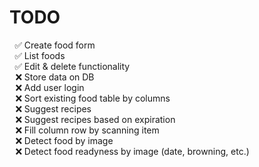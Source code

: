 # TODO
<ul>
    <li style="list-style: none; list-style-type: '✅ '">Create food form</li>
    <li style="list-style: none; list-style-type: '✅ '">List foods</li>
    <li style="list-style: none; list-style-type: '✅ '">Edit & delete functionality</li>
    <li style="list-style: none; list-style-type: '❌ '">Store data on DB</li>
    <li style="list-style: none; list-style-type: '❌ '">Add user login</li>
    <li style="list-style: none; list-style-type: '❌ '">Sort existing food table by columns</li>
    <li style="list-style: none; list-style-type: '❌ '">Suggest recipes</li>
    <li style="list-style: none; list-style-type: '❌ '">Suggest recipes based on expiration</li>
    <li style="list-style: none; list-style-type: '❌ '">Fill column row by scanning item</li>
    <li style="list-style: none; list-style-type: '❌ '">Detect food by image</li>
    <li style="list-style: none; list-style-type: '❌ '">Detect food readyness by image (date, browning, etc.)</li>
</ul>

